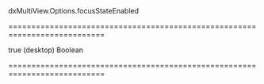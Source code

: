 <!--id-->dxMultiView.Options.focusStateEnabled<!--/id-->
===========================================================================
<!--default-->true (desktop)<!--/default-->
<!--type-->Boolean<!--/type-->
===========================================================================

